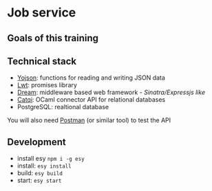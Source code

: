 # Job service

## Goals of this training

## Technical stack

- [Yojson](https://ocaml-community.github.io/yojson/yojson/Yojson/index.html): functions for reading and writing JSON data
- [Lwt](https://ocsigen.org/lwt/5.5.0/manual/manual): promises library
- [Dream](https://aantron.github.io/dream/): middleware based web framework - _Sinatra/Expressjs like_
- [Catqi](https://paurkedal.github.io/ocaml-caqti/index.html): OCaml connector API for relational databases
- PostgreSQL: realtional database

You will also need [Postman](https://www.postman.com/downloads/) (or similar tool) to test the API

## Development
- install esy `npm i -g esy`
- install: `esy install`
- build: `esy build`
- start: `esy start`
